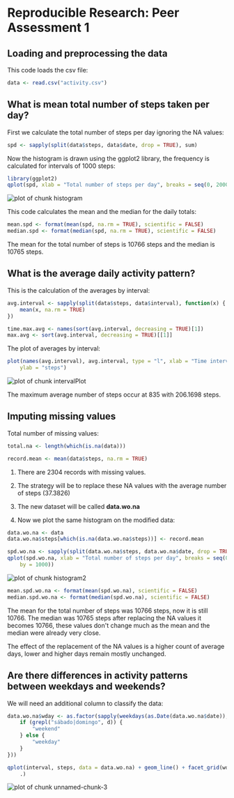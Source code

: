 # Reproducible Research: Peer Assessment 1


## Loading and preprocessing the data

This code loads the csv file:

```r
data <- read.csv("activity.csv")
```



## What is mean total number of steps taken per day?

First we calculate the total number of steps per day ignoring the NA values:

```r
spd <- sapply(split(data$steps, data$date, drop = TRUE), sum)
```


Now the histogram is drawn using the ggplot2 library, the frequency is calculated
for intervals of 1000 steps:

```r
library(ggplot2)
qplot(spd, xlab = "Total number of steps per day", breaks = seq(0, 20000, by = 1000))
```

![plot of chunk histogram](figure/histogram.png) 


This code calculates the mean and the median for the daily totals:

```r
mean.spd <- format(mean(spd, na.rm = TRUE), scientific = FALSE)
median.spd <- format(median(spd, na.rm = TRUE), scientific = FALSE)
```


The mean for the total number of steps is 10766 steps and the median
is 10765 steps.


## What is the average daily activity pattern?

This is the calculation of the averages by interval:


```r
avg.interval <- sapply(split(data$steps, data$interval), function(x) {
    mean(x, na.rm = TRUE)
})

time.max.avg <- names(sort(avg.interval, decreasing = TRUE)[1])
max.avg <- sort(avg.interval, decreasing = TRUE)[[1]]
```


The plot of averages by interval:

```r
plot(names(avg.interval), avg.interval, type = "l", xlab = "Time interval", 
    ylab = "steps")
```

![plot of chunk intervalPlot](figure/intervalPlot.png) 


The maximum average number of steps occur at 835 with 206.1698 steps.

## Imputing missing values

Total number of missing values:

```r
total.na <- length(which(is.na(data)))

record.mean <- mean(data$steps, na.rm = TRUE)
```


1. There are 2304 records with missing values.

2. The strategy will be to replace these NA values with the average number of 
  steps (37.3826)

3. The new dataset will be called **data.wo.na**

4. Now we plot the same histogram on the modified data:


```r
data.wo.na <- data
data.wo.na$steps[which(is.na(data.wo.na$steps))] <- record.mean
```



```r
spd.wo.na <- sapply(split(data.wo.na$steps, data.wo.na$date, drop = TRUE), sum)
qplot(spd.wo.na, xlab = "Total number of steps per day", breaks = seq(0, 20000, 
    by = 1000))
```

![plot of chunk histogram2](figure/histogram2.png) 

```r
mean.spd.wo.na <- format(mean(spd.wo.na), scientific = FALSE)
median.spd.wo.na <- format(median(spd.wo.na), scientific = FALSE)
```


The mean for the total number of steps was 10766 steps, now it is 
still 10766.  The median was 10765 steps after 
replacing the NA values it becomes 10766, these values don't 
change much as the mean and the median were already very close.

The effect of the replacement of the NA values is a higher count of average 
days, lower and higher days remain mostly unchanged.

## Are there differences in activity patterns between weekdays and weekends?

We will need an additional column to classify the data:

```r
data.wo.na$wday <- as.factor(sapply(weekdays(as.Date(data.wo.na$date)), function(d) {
    if (grepl("sábado|domingo", d)) {
        "weekend"
    } else {
        "weekday"
    }
}))

qplot(interval, steps, data = data.wo.na) + geom_line() + facet_grid(wday ~ 
    .)
```

![plot of chunk unnamed-chunk-3](figure/unnamed-chunk-3.png) 


